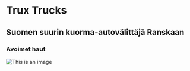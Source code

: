 # Trux Trucks
## Suomen suurin kuorma-autovälittäjä Ranskaan
### Avoimet haut

![This is an image](kuvat/logo.png)
